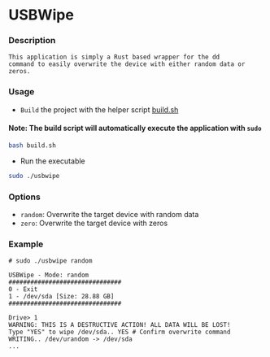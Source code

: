 # USBWipe

### Description
```
This application is simply a Rust based wrapper for the dd 
command to easily overwrite the device with either random data or zeros.
```

### Usage
- `Build` the project with the helper script [build.sh](https://github.com/f42h/usbwipe/blob/master/build.sh)
#### Note: The build script will automatically execute the application with `sudo`
```bash
bash build.sh
``` 

- Run the executable
```bash
sudo ./usbwipe
```

### Options
- `random`: Overwrite the target device with random data
- `zero`: Overwrite the target device with zeros

### Example
```
# sudo ./usbwipe random

USBWipe - Mode: random
###############################
0 - Exit
1 - /dev/sda [Size: 28.88 GB]
###############################

Drive> 1
WARNING: THIS IS A DESTRUCTIVE ACTION! ALL DATA WILL BE LOST!
Type "YES" to wipe /dev/sda.. YES # Confirm overwrite command
WRITING.. /dev/urandom -> /dev/sda
...
```